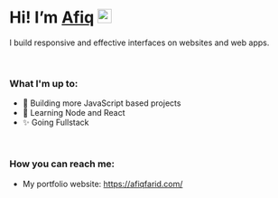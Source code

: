 # Hi! I’m <a href="https://afiqfarid.com/" target="_blank">Afiq</a> <img src="https://media.giphy.com/media/hvRJCLFzcasrR4ia7z/giphy.gif" width="25px">

I build responsive and effective interfaces on websites and web apps.

<br>

### What I'm up to:

- 👋 Building more JavaScript based projects
- 👀 Learning Node and React
- ✨ Going Fullstack

<br>

### How you can reach me:

- My portfolio website: https://afiqfarid.com/


<!---
afiqfarid/afiqfarid is a ✨ special ✨ repository because its `README.md` (this file) appears on your GitHub profile.
You can click the Preview link to take a look at your changes.
--->
